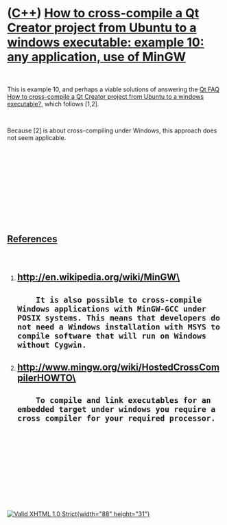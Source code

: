 



 

 

 

 

 

([C++](Cpp.htm)) [How to cross-compile a Qt Creator project from Ubuntu to a windows executable: example 10: any application, use of MinGW](CppQtCrosscompileToWindowsExample10.htm)
====================================================================================================================================================================================

 

This is example 10, and perhaps a viable solutions of answering the [Qt
FAQ](CppQtFaq.htm) [How to cross-compile a Qt Creator project from
Ubuntu to a windows executable?](CppQtCrosscompileToWindows.htm), which
follows \[1,2\].

 

Because \[2\] is about cross-compiling under Windows, this approach does
not seem applicable.

 

 

 

 

 

 

[References](CppReferences.htm)
-------------------------------

 

1.  http://en.wikipedia.org/wiki/MinGW\
      -------------------------------------------------------------------------------------------------------------------------------------------------------------------------------------------------------------------------------------------------
      `     It is also possible to cross-compile  Windows applications with MinGW-GCC under POSIX systems. This means that developers do not need a Windows installation with MSYS to compile software that will run on Windows without Cygwin.     `
      -------------------------------------------------------------------------------------------------------------------------------------------------------------------------------------------------------------------------------------------------

2.  http://www.mingw.org/wiki/HostedCrossCompilerHOWTO\
      --------------------------------------------------------------------------------------------------------------------------------------------
      `     To compile and link executables for an embedded target under windows you require a cross compiler for your required processor.     `
      --------------------------------------------------------------------------------------------------------------------------------------------

 

 

 

 

 





 

[![Valid XHTML 1.0 Strict](valid-xhtml10.png){width="88"
height="31"}](http://validator.w3.org/check?uri=referer)
